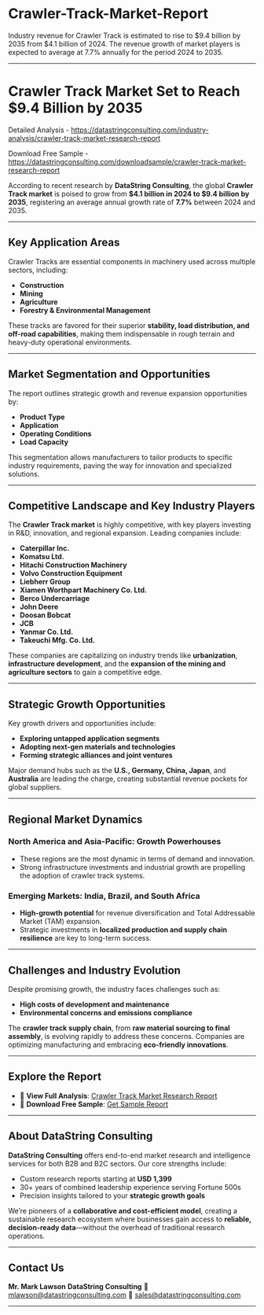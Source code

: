 # Crawler-Track-Market-Report

Industry revenue for Crawler Track is estimated to rise to $9.4 billion by 2035 from $4.1 billion of 2024. The revenue growth of market players is expected to average at 7.7% annually for the period 2024 to 2035.

---

# Crawler Track Market Set to Reach \$9.4 Billion by 2035

Detailed Analysis - https://datastringconsulting.com/industry-analysis/crawler-track-market-research-report

Download Free Sample - https://datastringconsulting.com/downloadsample/crawler-track-market-research-report

According to recent research by **DataString Consulting**, the global **Crawler Track market** is poised to grow from **\$4.1 billion in 2024 to \$9.4 billion by 2035**, registering an average annual growth rate of **7.7%** between 2024 and 2035.

---

## Key Application Areas

Crawler Tracks are essential components in machinery used across multiple sectors, including:

* **Construction**
* **Mining**
* **Agriculture**
* **Forestry & Environmental Management**

These tracks are favored for their superior **stability, load distribution, and off-road capabilities**, making them indispensable in rough terrain and heavy-duty operational environments.

---

## Market Segmentation and Opportunities

The report outlines strategic growth and revenue expansion opportunities by:

* **Product Type**
* **Application**
* **Operating Conditions**
* **Load Capacity**

This segmentation allows manufacturers to tailor products to specific industry requirements, paving the way for innovation and specialized solutions.

---

## Competitive Landscape and Key Industry Players

The **Crawler Track market** is highly competitive, with key players investing in R\&D, innovation, and regional expansion. Leading companies include:

* **Caterpillar Inc.**
* **Komatsu Ltd.**
* **Hitachi Construction Machinery**
* **Volvo Construction Equipment**
* **Liebherr Group**
* **Xiamen Worthpart Machinery Co. Ltd.**
* **Berco Undercarriage**
* **John Deere**
* **Doosan Bobcat**
* **JCB**
* **Yanmar Co. Ltd.**
* **Takeuchi Mfg. Co. Ltd.**

These companies are capitalizing on industry trends like **urbanization**, **infrastructure development**, and the **expansion of the mining and agriculture sectors** to gain a competitive edge.

---

## Strategic Growth Opportunities

Key growth drivers and opportunities include:

* **Exploring untapped application segments**
* **Adopting next-gen materials and technologies**
* **Forming strategic alliances and joint ventures**

Major demand hubs such as the **U.S., Germany, China, Japan**, and **Australia** are leading the charge, creating substantial revenue pockets for global suppliers.

---

## Regional Market Dynamics

### North America and Asia-Pacific: Growth Powerhouses

* These regions are the most dynamic in terms of demand and innovation.
* Strong infrastructure investments and industrial growth are propelling the adoption of crawler track systems.

### Emerging Markets: India, Brazil, and South Africa

* **High-growth potential** for revenue diversification and Total Addressable Market (TAM) expansion.
* Strategic investments in **localized production and supply chain resilience** are key to long-term success.

---

## Challenges and Industry Evolution

Despite promising growth, the industry faces challenges such as:

* **High costs of development and maintenance**
* **Environmental concerns and emissions compliance**

The **crawler track supply chain**, from **raw material sourcing to final assembly**, is evolving rapidly to address these concerns. Companies are optimizing manufacturing and embracing **eco-friendly innovations**.

---

## Explore the Report

* 📘 **View Full Analysis**: [Crawler Track Market Research Report](https://datastringconsulting.com/industry-analysis/crawler-track-market-research-report)
* 📄 **Download Free Sample**: [Get Sample Report](https://datastringconsulting.com/downloadsample/crawler-track-market-research-report)

---

## About DataString Consulting

**DataString Consulting** offers end-to-end market research and intelligence services for both B2B and B2C sectors. Our core strengths include:

* Custom research reports starting at **USD 1,399**
* 30+ years of combined leadership experience serving Fortune 500s
* Precision insights tailored to your **strategic growth goals**

We’re pioneers of a **collaborative and cost-efficient model**, creating a sustainable research ecosystem where businesses gain access to **reliable, decision-ready data**—without the overhead of traditional research operations.

---

## Contact Us

**Mr. Mark Lawson**
**DataString Consulting**
📧 [mlawson@datastringconsulting.com](mailto:mlawson@datastringconsulting.com)
📧 [sales@datastringconsulting.com](mailto:sales@datastringconsulting.com)

---

